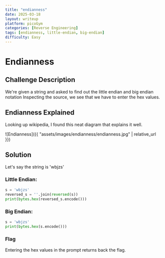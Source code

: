 ```yaml
---
title: "endianness"
date: 2025-03-18
layout: writeup
platform: picoGym
categories: [Reverse Engineering]
tags: [endianness, little-endian, big-endian]
difficulty: Easy
---
```


# Endianness

## Challenge Description

We're given a string and asked to find out the little endian and big endian notation
Inspecting the source, we see that we have to enter the hex values.

## Endianness Explained

Looking up wikipedia, I found this neat diagram that explains it well.

![Endianness]({{ "assets/images/endianness/endianness.jpg" | relative_url }})

## Solution

Let's say the string is 'wbjzs'

### Little Endian:

```python
s = 'wbjzs'
reversed_s = ''.join(reversed(s))
print(bytes.hex(reversed_s.encode()))
```

### Big Endian:

```python
s = 'wbjzs'
print(bytes.hex(s.encode()))
```

### Flag

Entering the hex values in the prompt returns back the flag.
